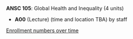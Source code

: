 **ANSC 105**: Global Health and Inequality (4 units)

- **A00** (Lecture) (time and location TBA) by staff

[Enrollment numbers over time](./ANSC105.tsv)
